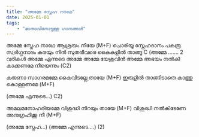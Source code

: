 ```yaml
---
title: "അമ്മേ സ്നേഹ നാഥേ"
date: 2025-01-01
tags:
    - "മാതാവിനോടുള്ള ഗാനങ്ങൾ"
---
```


അമ്മേ സ്നേഹ നാഥേ
ആശ്രയം നീയേ (M+F)
ചൊരിയൂ സ്നേഹദാനം
പകരൂ സ്വർഗ്ഗനാദം
കരയും നിൻ സുതരിവരെ
കൈകളിൽ താങ്ങൂ C
(അമ്മേ ....... 2 വരികൾ
അമ്മേ എന്നുടെ അമ്മേ
അമ്മേ യേശുവിൻ അമ്മേ
അഭയം നൽകി കാക്കണമേ നീയെന്നും (C2)

കരുണാ സാഗരമമ്മേ
കൈവിടല്ലേ തായേ (M+F)
ഇരുളിൽ താങ്ങിടാതെ
കാത്തു കൊള്ളണമേ (M+F)

(അമ്മേ എന്നുടെ...) C2)

അമലമനോഹരിയമ്മേ
വിശുദ്ധി നിറയും തായേ (M+F)
വിശുദ്ധി നൽകിടേണേ
അനുഗ്രഹിക്കൂ നീ (M+F)

(അമ്മേ സ്നേഹ...)
(അമ്മേ എന്നുടെ....) (2)

